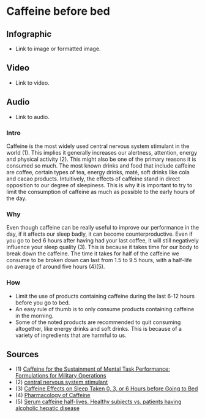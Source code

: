 [//]: <> (FD,X0,EPLML)

# **Caffeine before bed**

## **Infographic**
[//]: <> (BO-infographic)
- Link to image or formatted image.

[//]: <> (EO-infographic)
## **Video**
[//]: <> (BO-video)
- Link to video.

[//]: <> (EO-video)
## **Audio**
[//]: <> (BO-audio)
- Link to audio.

[//]: <> (EO-audio)

### **Intro**
[//]: <> (BO-intro)
Caffeine is the most widely used central nervous system stimulant in the world (1). This implies it generally increases our alertness, attention, energy and physical activity (2). This might also be one of the primary reasons it is consumed so much. The most known drinks and food that include caffeine are coffee, certain types of tea, energy drinks, maté, soft drinks like cola and cacao products. Intuitively, the effects of caffeine stand in direct opposition to our degree of sleepiness. This is why it is important to try to limit the consumption of caffeine as much as possible to the early hours of the day.

[//]: <> (EO-intro)
### **Why**
[//]: <> (BO-why)
Even though caffeine can be really useful to improve our performance in the day, if it affects our sleep badly, it can become counterproductive. Even if you go to bed 6 hours after having had your last coffee, it will still negatively influence your sleep quality (3). This is because it takes time for our body to break down the caffeine. The time it takes for half of the caffeine we consume to be broken down can last from 1.5 to 9.5 hours, with a half-life on average of around five hours (4)(5).

[//]: <> (EO-why)
### **How**
[//]: <> (BO-how)
- Limit the use of products containing caffeine during the last 6-12 hours before you go to bed.
- An easy rule of thumb is to only consume products containing caffeine in the morning.
- Some of the noted products are recommended to quit consuming altogether, like energy drinks and soft drinks. This is because of a variety of ingredients that are harmful to us.

[//]: <> (EO-how)

## Sources
[//]: <> (BO-sources)

- (1)	[Caffeine for the Sustainment of Mental Task Performance: Formulations for Military Operations](https://www.ncbi.nlm.nih.gov/books/NBK223799/)
- (2)	[central nervous system stimulant](https://www.cancer.gov/publications/dictionaries/cancer-terms/def/central-nervous-system-stimulant)
- (3)	[Caffeine Effects on Sleep Taken 0, 3, or 6 Hours before Going to Bed](https://www.ncbi.nlm.nih.gov/pmc/articles/PMC3805807/)
- (4)	[Pharmacology of Caffeine](https://www.ncbi.nlm.nih.gov/books/NBK223808/)
- (5)	[Serum caffeine half-lives. Healthy subjects vs. patients having alcoholic hepatic disease](https://www.ncbi.nlm.nih.gov/pubmed/7361718?dopt=Abstract)
